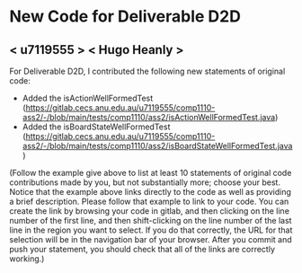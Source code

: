 # New Code for Deliverable D2D

## < u7119555 > < Hugo Heanly >

For Deliverable D2D, I contributed the following new statements of original code:

- Added the isActionWellFormedTest (https://gitlab.cecs.anu.edu.au/u7119555/comp1110-ass2/-/blob/main/tests/comp1110/ass2/isActionWellFormedTest.java)
- Added the isBoardStateWellFormedTest (https://gitlab.cecs.anu.edu.au/u7119555/comp1110-ass2/-/blob/main/tests/comp1110/ass2/isBoardStateWellFormedTest.java)

(Follow the example give above to list at least 10 statements of original code contributions made by you, but not substantially more; choose your best. Notice that the example above links directly to the code as well as providing a brief description.   Please follow that example to link to your code.  You can create the link by browsing your code in gitlab, and then clicking on the line number of the first line, and then shift-clicking on the line number of the last line in the region you want to select.  If you do that correctly, the URL for that selection will be in the navigation bar of your browser.  After you commit and push your statement, you should check that all of the links are correctly working.)
